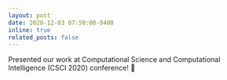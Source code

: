 ```yaml
---
layout: post
date: 2020-12-03 07:59:00-0400
inline: true
related_posts: false
---
```


Presented our work at Computational Science and Computational Intelligence (CSCI 2020) conference! :microphone:
